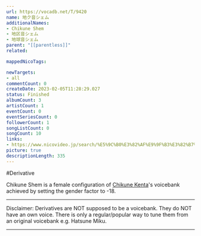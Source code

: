 ```yaml
---
url: https://vocadb.net/T/9420
name: 地ク音シェム
additionalNames: 
- Chikune Shem
- 地区音シェム
- 地球音シェム
parent: "[[parentless]]"
related:

mappedNicoTags:

newTargets:
- all
commentCount: 0
createDate: 2023-02-05T11:28:29.027
status: Finished
albumCount: 3
artistCount: 1
eventCount: 0
eventSeriesCount: 0
followerCount: 1
songListCount: 0
songCount: 10
links: 
- https://www.nicovideo.jp/search/%E5%9C%B0%E3%82%AF%E9%9F%B3%E3%82%B7%E3%82%A7%E3%83%A0
picture: true
descriptionLength: 335
---
```


#Derivative

Chikune Shem is a female configuration of [Chikune Kenta](https://vocadb.net/Ar/44551)'s voicebank achieved by setting the gender factor to -18.

---
Disclaimer:
Derivatives are NOT supposed to be a voicebank. They do NOT have an own voice. There is only a regular/popular way to tune them from an original voicebank e.g. Hatsune Miku.

---

